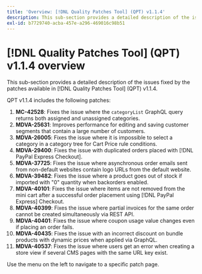 ```yaml
---
title: 'Overview: [!DNL Quality Patches Tool] (QPT) v1.1.4'
description: This sub-section provides a detailed description of the issues fixed by the patches available in [!DNL Quality Patches Tool] (QPT) v1.1.4.
exl-id: b7729740-acba-457e-a296-469016c98b51
---
```

# [!DNL Quality Patches Tool] (QPT) v1.1.4 overview

This sub-section provides a detailed description of the issues fixed by the patches available in [!DNL Quality Patches Tool] (QPT) v1.1.4.

QPT v1.1.4 includes the following patches:

1. **MC-42528**: Fixes the issue where the `categoryList` GraphQL query returns both assigned and unassigned categories.
1. **MDVA-25631**: Improves performance for editing and saving customer segments that contain a large number of customers.
1. **MDVA-26005**: Fixes the issue where it is impossible to select a category in a category tree for Cart Price rule conditions.
1. **MDVA-29400**: Fixes the issue with duplicated orders placed with [!DNL PayPal Express Checkout].
1. **MDVA-37725**: Fixes the issue where asynchronous order emails sent from non-default websites contain logo URLs from the default website.
1. **MDVA-39482**: Fixes the issue where a product goes out of stock if imported with "0" quantity when backorders enabled.
1. **MDVA-40101**: Fixes the issue where items are not removed from the mini cart after a successful order placement using [!DNL PayPal Express] Checkout.
1. **MDVA-40399**: Fixes the issue where partial invoices for the same order cannot be created simultaneously via REST API.
1. **MDVA-40401**: Fixes the issue where coupon usage value changes even if placing an order fails.
1. **MDVA-40435**: Fixes the issue with an incorrect discount on bundle products with dynamic prices when applied via GraphQL.
1. **MDVA-40537**: Fixes the issue where users get an error when creating a store view if several CMS pages with the same URL key exist.

Use the menu on the left to navigate to a specific patch page.
